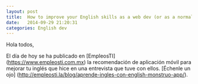 ```yaml
---
layout: post
title:  How to improve your English skills as a web dev (or as a normal person!)
date:   2014-09-29 21:20:31
categories: English dev
---
```

Hola todos,

El día de hoy se ha publicado en [EmpleosTI] (https://www.empleosti.com.mx) la recomendación de aplicación móvil para mejorar tu inglés que hice en una entrevista que tuve con ellos. [Échenle un ojo] (http://empleosti.la/blog/aprende-ingles-con-english-monstruo-app/).
